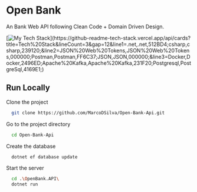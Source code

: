 
# Open Bank

An Bank Web API following Clean Code + Domain Driven Design. 


[![My Tech Stack](https://github-readme-tech-stack.vercel.app/api/cards?title=Tech%20Stack&lineCount=3&gap=12&line1=.net,.net,512BD4;csharp,csharp,239120;&line2=JSON%20Web%20Tokens,JSON%20Web%20Tokens,000000;Postman,Postman,FF6C37;JSON,JSON,000000;&line3=Docker,Docker,2496ED;Apache%20Kafka,Apache%20Kafka,231F20;Postgresql,PostgreSql,4169E1;)](https://github-readme-tech-stack.vercel.app/api/cards?title=Tech%20Stack&lineCount=3&gap=12&line1=.net,.net,512BD4;csharp,csharp,239120;&line2=JSON%20Web%20Tokens,JSON%20Web%20Tokens,000000;Postman,Postman,FF6C37;JSON,JSON,000000;&line3=Docker,Docker,2496ED;Apache%20Kafka,Apache%20Kafka,231F20;Postgresql,PostgreSql,4169E1;)


## Run Locally

Clone the project

```bash
  git clone https://github.com/MarcoDSilva/Open-Bank-Api.git
```

Go to the project directory

```bash
  cd Open-Bank-Api
```

Create the database

```bash
  dotnet ef database update
```

Start the server

```bash
  cd .\OpenBank.API\
  dotnet run
```

